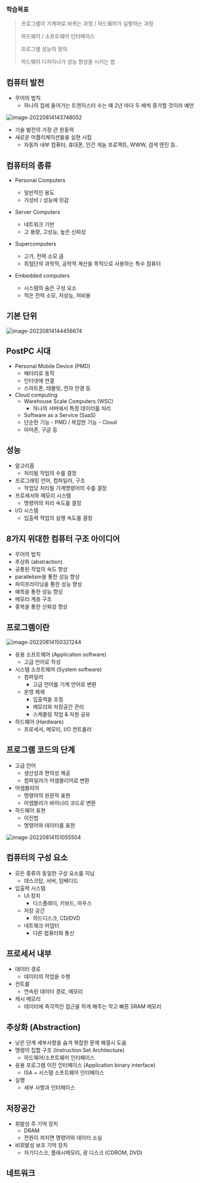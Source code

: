 ### 학습목표

> 프로그램이 기계어로 바뀌는 과정 / 하드웨어가 실행하는 과정
>
> 하드웨어 / 소프트웨어 인터페이스
>
> 프로그램 성능의 정의
>
> 하드웨어 디자이너가 성능 향상을 시키는 법



## 컴퓨터 발전

- 무어의 법칙
  - 하나의 칩에 들어가는 트랜지스터 수는 매 2년 마다 두 배씩 증가할 것이라 예언

![image-20220814143748052](01.computer_abstraction&technology.assets/image-20220814143748052.png)

- 기술 발전의 가장 큰 원동력
- 새로운 어플리케이션들을 실현 시킴
  - 자동차 내부 컴퓨터, 휴대폰, 인간 게놈 프로젝트, WWW, 검색 엔진 등..



## 컴퓨터의 종류

- Personal Computers
  - 일반적인 용도
  - 가성비 / 성능에 민감
- Server Computers
  - 네트워크 기반
  - 고 용량, 고성능, 높은 신뢰성

- Supercomputers
  -  고가, 전력 소모 큼
  - 최첨단의 과학적, 공학적 계산을 목적으로 사용하는 특수 컴퓨터
- Embedded computers
  - 시스템의 숨은 구성 요소
  - 적은 전력 소모, 저성능, 저비용



## 기본 단위

![image-20220814144456674](01.computer_abstraction&technology.assets/image-20220814144456674.png)



## PostPC 시대

- Personal Mobile Device (PMD)
  - 배터리로 동작
  - 인터넷에 연결
  - 스마트폰, 태블릿, 전자 안경 등
- Cloud computing
  - Warehouse Scale Computers (WSC)
    - 하나의 서버에서 특정 데이터를 처리
  - Software as a Service (SaaS)
  - 단순한 기능 - PMD / 복잡한 기능 - Cloud
  - 아마존, 구글 등



## 성능

- 알고리즘
  - 처리될 작업의 수를 결정
- 프로그래밍 언어, 컴파일러, 구조
  - 작업당 처리될 기계명령어의 수를 결정
- 프로세서와 메모리 시스템
  - 명령어의 처리 속도를 결정
- I/O 시스템
  - 입출력 작업의 실행 속도를 결정



## 8가지 위대한 컴퓨터 구조 아이디어

- 무어의 법칙
- 추상화 (abstraction)
- 공통된 작업의 속도 향상
- parallelism을 통한 성능 향상
- 파이프라이닝을 통한 성능 향상
- 예측을 통한 성능 향상
- 메모리 계층 구조
- 중복을 통한 신뢰성 향상



## 프로그램이란

![image-20220814150321244](01.computer_abstraction&technology.assets/image-20220814150321244.png)

- 응용 소프트웨어 (Application software)
  - 고급 언어로 작성
- 시스템 소프트웨어 (System software)
  - 컴파일러
    - 고급 언어를 기계 언어로 변환
  - 운영 체제
    - 입출력을 조정
    - 메모리와 저장공간 관리
    - 스케줄링 작업 & 자원 공유
- 하드웨어 (Hardware)
  - 프로세서, 메모리, I/O 컨트롤러



## 프로그램 코드의 단계

- 고급 언어
  - 생산성과 편의성 제공
  - 컴파일러가 어셈블리어로 변환
- 어셈블리어
  - 명령어의 원문적 표현
  - 어셈블러가 바이너리 코드로 변환
- 하드웨어 표현
  - 이진법
  - 명령어와 데이터를 표현

![image-20220814151055504](01.computer_abstraction&technology.assets/image-20220814151055504.png)



## 컴퓨터의 구성 요소

- 모든 종류의 동일한 구성 요소를 지님
  - 데스크탑, 서버, 임베디드
- 입출력 시스템
  - UI 장치
    - 디스플레이, 키보드, 마우스
  - 저장 공간
    - 하드디스크, CD/DVD
  - 네트웨크 어댑터
    - 다른 컴퓨터와 통신



## 프로세서 내부

- 데이터 경로 
  - 데이터의 작업을 수행
- 컨트롤
  - 연속된 데이터 경로, 메모리
- 캐시 메모리
  - 데이터에 즉각적인 접근을 하게 해주는 작고 빠른 SRAM 메모리



## 추상화 (Abstraction)

- 낮은 단계 세부사항을 숨겨 복잡한 문제 해결시 도움
- 명령어 집합 구조 (Instruction Set Architecture)
  - 하드웨어/소프트웨어 인터페이스
- 응용 프로그램 이진 인터페이스 (Application binary interface)
  - ISA + 시스템 소프트웨어 인터페이스
- 실행
  - 세부 사항과 인터페이스



## 저장공간

- 휘발성 주 기억 장치
  - DRAM
  - 전원이 꺼지면 명령어와 데이터 소실
- 비휘발성 보조 기억 장치
  - 자기디스크, 플래시메모리, 광 디스크 (CDROM, DVD)



## 네트워크

